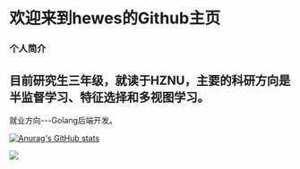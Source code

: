 # 欢迎来到hewes的Github主页
### 个人简介
目前研究生三年级，就读于HZNU，主要的科研方向是半监督学习、特征选择和多视图学习。
---
就业方向---Golang后端开发。

[![Anurag's GitHub stats](https://github-readme-stats.vercel.app/api?username=heweshub)](https://github.com/anuraghazra/github-readme-stats)

<img src="https://github-readme-stats.vercel.app/api/top-langs/?username=heweshub&hide_border=true">
